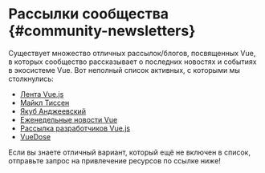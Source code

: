 # Рассылки сообщества {#community-newsletters}

Существует множество отличных рассылок/блогов, посвященных Vue, в которых сообщество рассказывает о последних новостях и событиях в экосистеме Vue. Вот неполный список активных, с которыми мы столкнулись:

- [Лента Vue.js](https://vuejsfeed.com/)
- [Майкл Тиссен](https://michaelnthiessen.com/newsletter)
- [Якуб Анджеевский](https://dev.to/jacobandrewsky)
- [Еженедельные новости Vue](https://weekly-vue.news/)
- [Рассылка разработчиков Vue.js](https://vuejsdevelopers.com/newsletter/)
- [VueDose](https://vuedose.tips/articles#newsletter)

Если вы знаете отличный вариант, который ещё не включен в список, отправьте запрос на привлечение ресурсов по ссылке ниже!
